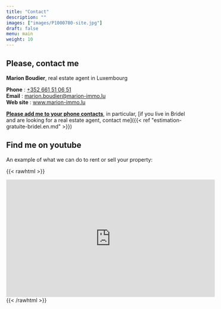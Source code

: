 ```yaml
---
title: "Contact"
description: ""
images: ["images/P1000780-site.jpg"]
draft: false
menu: main
weight: 10
---
```




## Please, contact me

<b>Marion Boudier</b>, real estate agent in Luxembourg 

**Phone** : <a href="tel:+352%20661%2051%2006%2051">+352 661 51 06 51</a>   <br/>
**Email** : <a href="mailto:marion.boudier@marion-immo.lu" alt="Email">marion.boudier@marion-immo.lu</a>    <br/>
**Web site** : <a href="https://www.marion-immo.lu" >www.marion-immo.lu</a>    <br/>


<a href="/vcard/marion-boudier-remax.vcf" alt="VCard"><b>Please add me to your phone contacts</b></a>, in particular, [if you live in Bridel and are looking for a real estate agent, contact me]({{<  ref "estimation-gratuite-bridel.en.md" >}})

## Find me on youtube

An example of what we can do to rent or sell your property:

{{< rawhtml >}}
<div class="youtubevideowrap">
    <div class="video-container">
    <iframe width="560" height="315" src="https://www.youtube.com/embed/Y4GGS9TNRoI" frameborder="0" allow="accelerometer; autoplay; encrypted-media; gyroscope; picture-in-picture" allowfullscreen></iframe>
    </div>
</div>
{{< /rawhtml >}}